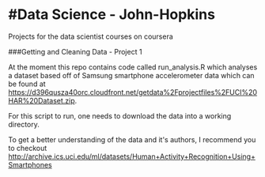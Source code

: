 #Data Science - John-Hopkins
=========================

Projects for the data scientist courses on coursera

###Getting and Cleaning Data - Project 1 

At the moment this repo contains code called run_analysis.R which analyses a dataset based off of Samsung smartphone accelerometer data which can be found at https://d396qusza40orc.cloudfront.net/getdata%2Fprojectfiles%2FUCI%20HAR%20Dataset.zip.

For this script to run, one needs to download the data into a working directory. 

To get a better understanding of the data and it's authors, I recommend you to checkout http://archive.ics.uci.edu/ml/datasets/Human+Activity+Recognition+Using+Smartphones

